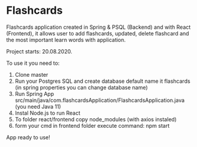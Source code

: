 # Flashcards

Flashcards application created in Spring & PSQL (Backend) and with React (Frontend), it allows user to add flashcards, updated, delete flashcard and the most important learn words with application. 

Project starts: 20.08.2020.

To use it you need to:

1) Clone master
2) Run your Postgres SQL and create database default name it flashcards (in spring properties you can change database name)
3) Run Spring App src/main/java/com.flashcardsApplication/FlashcardsApplication.java (you need Java 11)
4) Instal Node.js to run React
5) To folder react/frontend copy node_modules (with axios instaled)
6) form your cmd in frontend folder execute command: npm start

App ready to use!




